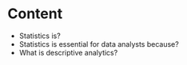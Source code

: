 # Content
- Statistics is?
- Statistics is essential for data analysts because?
- What is descriptive analytics?
